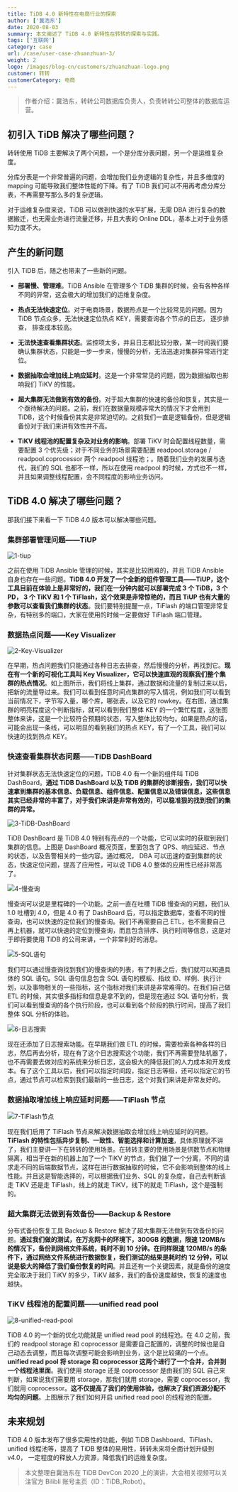 ```yaml
---
title: TiDB 4.0 新特性在电商行业的探索
author: ['冀浩东']
date: 2020-08-03
summary: 本文阐述了 TiDB 4.0 新特性在转转的探索与实践。
tags: ['互联网']
category: case
url: /case/user-case-zhuanzhuan-3/
weight: 2
logo: /images/blog-cn/customers/zhuanzhuan-logo.png
customer: 转转
customerCategory: 电商
---
```


>作者介绍：冀浩东，转转公司数据库负责人，负责转转公司整体的数据库运营。

## 初引入 TiDB 解决了哪些问题？

转转使用 TiDB 主要解决了两个问题，一个是分库分表问题，另一个是运维复杂度。

分库分表是一个非常普遍的问题，会增加我们业务逻辑的复杂性，并且多维度的 mapping 可能导致我们整体性能的下降。有了 TiDB 我们可以不用再考虑分库分表，不再需要写那么多的复杂逻辑。

对于运维复杂度来说，TiDB 可以做到快速的水平扩展，无需 DBA 进行复杂的数据搬迁，也无需业务进行流量迁移，并且大表的 Online DDL，基本上对于业务感知力度不大。

## 产生的新问题

引入 TiDB 后，随之也带来了一些新的问题。

- **部署慢、管理难**。TiDB Ansible 在管理多个 TiDB 集群的时候，会有各种各样不同的异常，这会极大的增加我们的运维复杂度。

- **热点无法快速定位**。对于电商场景，数据热点是一个比较常见的问题。因为 TiDB 节点众多，无法快速定位热点 KEY，需要查询各个节点的日志， 逐步排查， 排查成本较高。

- **无法快速查看集群状态**。监控项太多，并且日志都比较分散，某一时间我们要确认集群状态，只能是一步一步来，慢慢的分析，无法迅速对集群异常进行定位。

- **数据抽取会增加线上响应延时**。这是一个非常常见的问题，因为数据抽取也影响我们 TiKV 的性能。

- **超大集群无法做到有效的备份**。对于超大集群的快速的备份和恢复，其实是一个亟待解决的问题。之前，我们在数据量规模非常大的情况下才会用到 TiDB，这个时候备份其实是非常迫切的。之前我们一直是逻辑备份，但是逻辑备份对于我们来讲有效性并不高。

- **TiKV 线程池的配置复杂及对业务的影响**。部署 TiKV 时会配置线程数量，需要配置 3 个优先级；对于不同业务的场景需要配置 readpool.storage / readpool.coprocessor 两个 readpool 线程池；。随着我们业务的发展与迭代，我们的 SQL 也都不一样，所以在使用 readpool 的时候，方式也不一样，并且如果调整线程配置，会不同程度的影响业务访问。

## TiDB 4.0 解决了哪些问题？

那我们接下来看一下 TiDB 4.0 版本可以解决哪些问题。

### 集群部署管理问题——TiUP

![1-tiup](media/user-case-zhuanzhuan-3/1-tiup.jpg)

之前在使用 TiDB Ansible 管理的时候，其实是比较困难的，并且 TiDB Ansible 自身也存在一些问题。**TiDB 4.0 开发了一个全新的组件管理工具——TiUP，这个工具目前在体验上是非常好的，我们在一分钟内就可以部署完成 3 个 TiDB，3 个 PD， 3 个 TiKV 和 1 个 TiFlash，这个效果是非常惊艳的，而且 TiUP 也有大量的参数可以查看我们集群的状态**。我们要特别提醒一点，TiFlash 的端口管理非常复杂，有特别多的端口，大家在使用的时候一定要做好 TiFlash 端口管理。

### 数据热点问题——Key Visualizer

![2-Key-Visualizer](media/user-case-zhuanzhuan-3/2-Key-Visualizer.jpg)

在早期，热点问题我们只能通过各种日志去排查，然后慢慢的分析，再找到它。**现在有一个新的可视化工具叫 Key Visualizer，它可以快速直观的观察我们整个集群的热点情况**。如上图所示，我们将线上集群，通过数据和流量的复制过来以后，把新的流量导过来。我们可以看到任意时间点集群的写入情况，例如我们可以看到当前情况下，字节写入量，哪个库，哪张表，以及它的 rowkey。在右图，通过集群的明亮程度这个判断指标，就可以看到我们整体 KEY 的一个繁忙程度，这张图整体来讲，这是一个比较符合预期的状态，写入整体比较均匀。如果是热点的话，可能会出现一条线，可以明显的看到我们的热点 KEY，有了一个工具，我们可以快速的找到热点 KEY。

### 快速查看集群状态问题——TiDB DashBoard

针对集群状态无法快速定位的问题，TiDB 4.0 有一个新的组件叫 TiDB DashBoard。**通过 TiDB DashBoard 以及 TiDB 的集群的诊断报告，我们可以快速拿到集群的基本信息、负载信息、组件信息、配置信息以及错误信息，这些信息其实已经非常的丰富了，对于我们来讲是非常有效的，可以稳准狠的找到我们的集群的异常。**

![3-TiDB-DashBoard](media/user-case-zhuanzhuan-3/3-TiDB-DashBoard.jpg)

TiDB DashBoard 是 TiDB 4.0 特别有亮点的一个功能，它可以实时的获取到我们集群的信息。上图是 DashBoard 概况页面，里面包含了 QPS、响应延迟、节点的状态，以及告警相关的一些内容。通过概况， DBA 可以迅速的查到集群的状态，快速定位问题，提高了应用性，可以说 TiDB 4.0 整体的应用性已经非常高了。

![4-慢查询](media/user-case-zhuanzhuan-3/4-慢查询.jpg)

慢查询可以说是里程碑的一个功能。之前一直在吐槽 TiDB 慢查询的问题，我们从 1.0 吐槽到 4.0，但是 4.0 有了 DashBoard 后，可以指定数据库，查看不同的慢查询，也可以快速的定位我们的慢查询。我们不再需要自己 ETL，也不需要自己再上机器，就可以快速的定位到慢查询，而且包含排序、执行时间等信息，这是对于即将要使用 TiDB 的公司来讲，一个非常利好的消息。

![5-SQL语句](media/user-case-zhuanzhuan-3/5-SQL语句.jpg)

我们可以通过慢查询找到我们的慢查询的列表，有了列表之后，我们就可以知道具体的 SQL 语句。SQL 语句信息包含 SQL 语句的模板、指纹 ID、样例、执行计划，以及事物相关的一些指标，这个指标对我们来讲是非常难得的。在我们自己做 ETL 的时候，其实很多指标和信息是拿不到的，但是现在通过 SQL 语句分析，我们可以看到慢查询的各个执行阶段，也可以看到各个阶段的执行时间，提高了我们整体 SQL 分析的体验。

![6-日志搜索](media/user-case-zhuanzhuan-3/6-日志搜索.jpg)

现在还添加了日志搜索功能。在早期我们做 ETL 的时候，需要检索各种各样的日志，然后再去分析，现在有了这个日志搜索这个功能，我们不再需要登陆机器了，也不再需要去做对应的系统来分析日志，这会极大的降低我们的人力成本和开发成本。有了这个工具以后，我们可以指定时间段，指定日志等级，还可以指定它的节点，通过节点可以检索到我们最新的一些日志，这个对我们来讲是非常友好的。

### 数据抽取增加线上响应延时问题——TiFlash 节点

![7-TiFlash节点](media/user-case-zhuanzhuan-3/7-TiFlash节点.jpg)

现在我们启用了 TiFlash 节点来解决数据抽取会增加线上响应延时的问题。**TiFlash 的特性包括异步复制、一致性、智能选择和计算加速**，具体原理就不讲了，我们主要讲一下在转转的使用场景。在转转主要的使用场景是供数节点和物理隔离，相当于在新的机器上加了一个 TiKV 的节点，我们做了一个分离，不同的请求走不同的后端数据节点，这样在进行数据抽取的时候，它不会影响到整体的线上性能。并且这是智能选择的，可以根据我们业务、SQL 的复杂度，自己去判断该走 TiKV 还是走 TiFlash，线上的就走 TiKV，线下的就走 TiFlash，这个是强制的。

### 超大集群无法做到有效备份——Backup & Restore

分布式备份恢复工具 Backup & Restore 解决了超大集群无法做到有效备份的问题。**通过我们做的测试，在万兆网卡的环境下，300GB 的数据，限速 120MB/s 的情况下，备份到网络文件系统，耗时不到 10 分钟。在同样限速 120MB/s 的条件下，通过网络文件系统进行数据恢复，我们测试的结果是耗时约 12 分钟，可以说是极大的降低了我们备份恢复的时间**。并且还有一个关键因素，就是备份的速度完全取决于我们 TiKV 的多少，TiKV 越多，我们的备份速度越快，恢复的速度也越快。

### TiKV 线程池的配置问题——unified read pool

![8-unified-read-pool](media/user-case-zhuanzhuan-3/8-unified-read-pool.jpg)

TiDB 4.0 的一个新的优化功能就是 unified  read pool 的线程池。在 4.0 之前，我们的 readpool storage 和 coprocessor 是需要自己配置的，调整的时候也是自己动态去调整，而且每次调整可能会影响到业务，这个是比较痛的一个点。**unified  read pool 将 storage 和 coprocessor 这两个进行了一个合并，合并到一个线程池里面**。我们使用 storage 还是 coprocessor 是由我们的 SQL 自己来判断，如果说我们需要用 storage，那我们就用 storage，需要 coprocessor，我们就用 coprocessor。**这不仅提高了我们的使用体验，也解决了我们资源分配不均匀的问题**。上图展示了我们如何开启 unified  read pool 的线程池的配置。

## 未来规划

TiDB 4.0 版本发布了很多实用性的功能，例如 TiDB Dashboard、TiFlash、unified 线程池等，提高了 TiDB 整体的易用性，转转未来将全面计划升级到 v4.0， 一定程度的释放人力资源，降低我们的运维复杂度。

>本文整理自冀浩东在 TiDB DevCon 2020 上的演讲，大会相关视频可以关注官方 Bilibli 账号主页（ID：TiDB_Robot）。